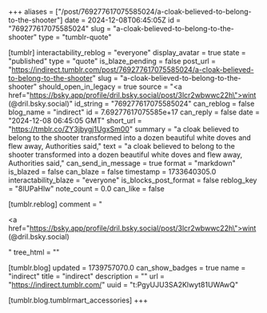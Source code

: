+++
aliases = ["/post/769277617075585024/a-cloak-believed-to-belong-to-the-shooter"]
date = 2024-12-08T06:45:05Z
id = "769277617075585024"
slug = "a-cloak-believed-to-belong-to-the-shooter"
type = "tumblr-quote"

[tumblr]
interactability_reblog = "everyone"
display_avatar = true
state = "published"
type = "quote"
is_blaze_pending = false
post_url = "https://indirect.tumblr.com/post/769277617075585024/a-cloak-believed-to-belong-to-the-shooter"
slug = "a-cloak-believed-to-belong-to-the-shooter"
should_open_in_legacy = true
source = "<a href=\"https://bsky.app/profile/dril.bsky.social/post/3lcr2wbwwc22h\">wint (@dril.bsky.social)</a>"
id_string = "769277617075585024"
can_reblog = false
blog_name = "indirect"
id = 7.69277617075585e+17
can_reply = false
date = "2024-12-08 06:45:05 GMT"
short_url = "https://tmblr.co/ZY3jbygj1UgxSm00"
summary = "a cloak believed to belong to the shooter transformed into a dozen beautiful white doves and flew away, Authorities said,"
text = "a cloak believed to belong to the shooter transformed into a dozen beautiful white doves and flew away, Authorities said,"
can_send_in_message = true
format = "markdown"
is_blazed = false
can_blaze = false
timestamp = 1733640305.0
interactability_blaze = "everyone"
is_blocks_post_format = false
reblog_key = "8lUPaHlw"
note_count = 0.0
can_like = false

[tumblr.reblog]
comment = "<p><a href=\"https://bsky.app/profile/dril.bsky.social/post/3lcr2wbwwc22h\">wint (@dril.bsky.social)</a></p>"
tree_html = ""

[tumblr.blog]
updated = 1739757070.0
can_show_badges = true
name = "indirect"
title = "indirect"
description = ""
url = "https://indirect.tumblr.com/"
uuid = "t:PgyUJU3SA2Klwyt81UWAwQ"

[tumblr.blog.tumblrmart_accessories]
+++
